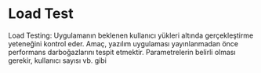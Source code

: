 # Load Test
Load Testing: Uygulamanın beklenen kullanıcı yükleri altında gerçekleştirme yeteneğini kontrol eder. Amaç, yazılım uygulaması yayınlanmadan önce performans darboğazlarını tespit etmektir. Parametrelerin belirli olması gerekir, kullanıcı sayısı vb. gibi

